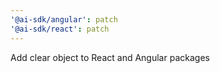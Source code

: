 ```yaml
---
'@ai-sdk/angular': patch
'@ai-sdk/react': patch
---
```


Add clear object to React and Angular packages
